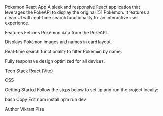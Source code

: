 Pokemon React App
A sleek and responsive React application that leverages the PokeAPI to display the original 151 Pokémon. It features a clean UI with real-time search functionality for an interactive user experience.

Features
Fetches Pokémon data from the PokeAPI.

Displays Pokémon images and names in card layout.

Real-time search functionality to filter Pokémon by name.

Fully responsive design optimized for all devices.

Tech Stack
React (Vite)

CSS

Getting Started
Follow the steps below to set up and run the project locally:

bash
Copy
Edit
npm install
npm run dev


Author
Vikrant Pise